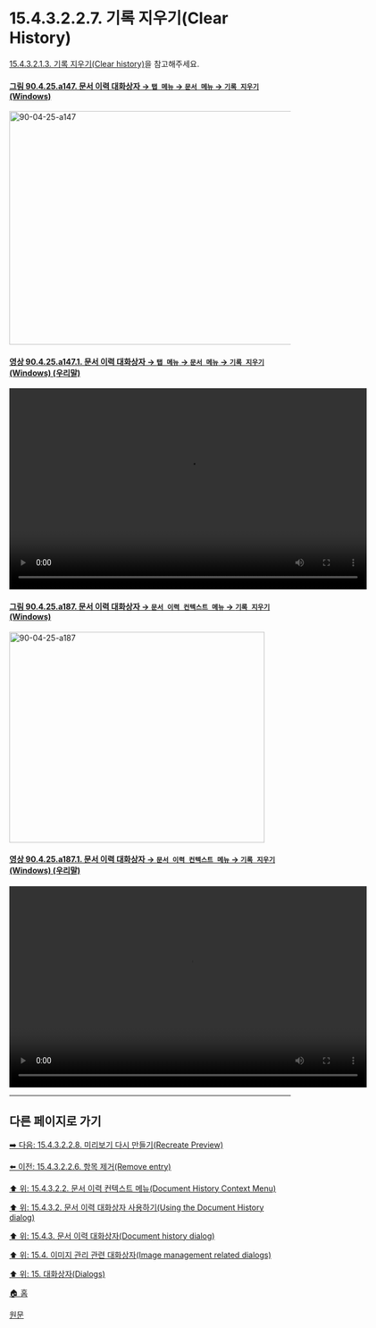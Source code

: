 # 15.4.3.2.2.7. 기록 지우기(Clear History)
[15.4.3.2.1.3. 기록 지우기(Clear history)](./15-04-03-02-01-03-clear_history.md)을 참고해주세요.

<a id="90-04-25-a147"></a>

#### [그림 90.4.25.a147. 문서 이력 대화상자 → `탭 메뉴` → `문서 메뉴` → `기록 지우기` (Windows)](./90-04-0025-document_history.md#90-04-25-a147)
<img width="845" height="418" alt="90-04-25-a147" src="https://github.com/user-attachments/assets/20b0a216-f331-4a04-9d26-47b269c77064" />

<a id="90-04-25-a147-01"></a>

#### [영상 90.4.25.a147.1. 문서 이력 대화상자 → `탭 메뉴` → `문서 메뉴` → `기록 지우기` (Windows) (우리말)](./90-04-0025-document_history.md#90-04-25-a147-01)
<video controls="controls" width="640" height="360" src="https://github.com/user-attachments/assets/956f090d-c991-41b8-89c7-19cb0763bf5a"></video>

<a id="90-04-25-a187"></a>

#### [그림 90.4.25.a187. 문서 이력 대화상자 → `문서 이력 컨텍스트 메뉴` → `기록 지우기` (Windows)](./90-04-0025-document_history.md#90-04-25-a187)
<img width="457" height="377" alt="90-04-25-a187" src="https://github.com/user-attachments/assets/be3c3b0d-49ad-44f5-b23d-651ba0f6814a" />

<a id="90-04-25-a187-01"></a>

#### [영상 90.4.25.a187.1. 문서 이력 대화상자 → `문서 이력 컨텍스트 메뉴` → `기록 지우기` (Windows) (우리말)](./90-04-0025-document_history.md#90-04-25-a187-01)
<video controls="controls" width="640" height="360" src="https://github.com/user-attachments/assets/e80c9d3e-b62d-47e9-9a41-143093e6aa48"></video>

***

## 다른 페이지로 가기

[➡️ 다음: 15.4.3.2.2.8. 미리보기 다시 만들기(Recreate Preview)](./15-04-03-02-02-08-recreate_preview.md)

[⬅️ 이전: 15.4.3.2.2.6. 항목 제거(Remove entry)](./15-04-03-02-02-06-remove_entry.md)

[⬆️ 위: 15.4.3.2.2. 문서 이력 컨텍스트 메뉴(Document History Context Menu)](./15-04-03-02-02-00-document_history_context_menu.md)

[⬆️ 위: 15.4.3.2. 문서 이력 대화상자 사용하기(Using the Document History dialog)](./15-04-03-02-00-using_the_document_history_dialog.md)

[⬆️ 위: 15.4.3. 문서 이력 대화상자(Document history dialog)](./15-04-03-00-document-history-dialog.md)

[⬆️ 위: 15.4. 이미지 관리 관련 대화상자(Image management related dialogs)](./15-04-00-image-management-related-dialogs.md)

[⬆️ 위: 15. 대화상자(Dialogs)](./15-00-dialogs.md)

[🏠 홈](./00-home.md)

[원문](https://docs.gimp.org/2.10/ko/gimp-document-dialog.html#gimp-document-history-menu)